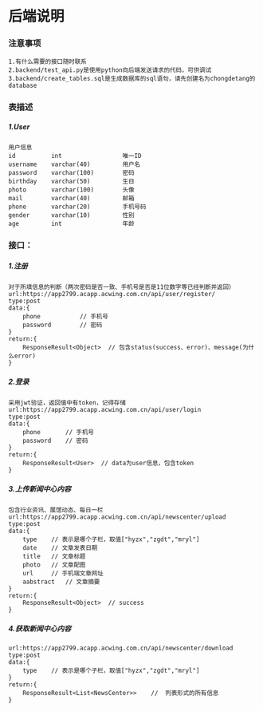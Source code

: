 # 后端说明

### 注意事项
    1.有什么需要的接口随时联系
    2.backend/test_api.py是使用python向后端发送请求的代码，可供调试
    3.backend/create_tables.sql是生成数据库的sql语句，请先创建名为chongdetang的database

### 表描述
##### 1.User
    用户信息
    id          int                 唯一ID
    username    varchar(40)         用户名
    password    varchar(100)        密码
    birthday    varchar(50)         生日
    photo       varchar(100)        头像
    mail        varchar(40)         邮箱
    phone       varchar(20)         手机号码
    gender      varchar(10)         性别
    age         int                 年龄

### 接口：
##### 1.注册
    对于所填信息的判断（两次密码是否一致、手机号是否是11位数字等已经判断并返回）
    url:https://app2799.acapp.acwing.com.cn/api/user/register/
    type:post
    data:{
        phone           // 手机号
        password        // 密码
    }
    return:{
        ResponseResult<Object>  // 包含status(success、error)、message(为什么error)
    }

##### 2.登录
    采用jwt验证，返回值中有token，记得存储
    url:https://app2799.acapp.acwing.com.cn/api/user/login
    type:post
    data:{
        phone       // 手机号
        password    // 密码
    }
    return:{
        ResponseResult<User>  // data为user信息，包含token
    }
##### 3.上传新闻中心内容
    包含行业资讯、展馆动态、每日一栏
    url:https://app2799.acapp.acwing.com.cn/api/newscenter/upload
    type:post
    data:{
        type    // 表示是哪个子栏，取值["hyzx","zgdt","mryl"]
        date    // 文章发表日期
        title   // 文章标题
        photo   // 文章配图
        url     // 手机端文章网址
        aabstract   // 文章摘要
    }
    return:{
        ResponseResult<Object>  // success
    }

##### 4.获取新闻中心内容
    url:https://app2799.acapp.acwing.com.cn/api/newscenter/download
    type:post
    data:{
        type    // 表示是哪个子栏，取值["hyzx","zgdt","mryl"]
    }
    return:{
        ResponseResult<List<NewsCenter>>    //  列表形式的所有信息
    }